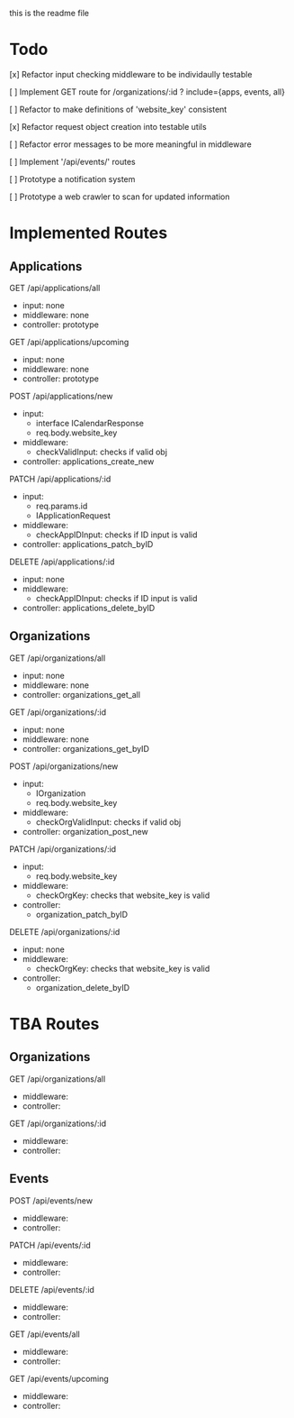 this is the readme file
# Todo
[x] Refactor input checking middleware to be individaully testable

[ ] Implement GET route for /organizations/:id ? include={apps, events, all}

[ ] Refactor to make definitions of 'website_key' consistent

[x] Refactor request object creation into testable utils

[ ] Refactor error messages to be more meaningful in middleware

[ ] Implement '/api/events/' routes

[ ] Prototype a notification system

[ ] Prototype a web crawler to scan for updated information


# Implemented Routes
## Applications
GET /api/applications/all
- input: none
- middleware: none
- controller: prototype

GET /api/applications/upcoming
- input: none
- middleware: none
- controller: prototype

POST /api/applications/new
- input: 
    - interface ICalendarResponse
    - req.body.website_key
- middleware: 
    - checkValidInput: checks if valid obj
- controller: applications_create_new

PATCH /api/applications/:id
- input:
    - req.params.id
    - IApplicationRequest
- middleware: 
    - checkAppIDInput: checks if ID input is valid
- controller: applications_patch_byID

DELETE /api/applications/:id
- input: none
- middleware: 
    - checkAppIDInput: checks if ID input is valid
- controller: applications_delete_byID


## Organizations
GET /api/organizations/all
- input: none
- middleware: none
- controller: organizations_get_all

GET /api/organizations/:id
- input: none
- middleware: none
- controller: organizations_get_byID

POST /api/organizations/new
- input:
    - IOrganization
    - req.body.website_key
- middleware: 
    - checkOrgValidInput: checks if valid obj
- controller: organization_post_new

PATCH /api/organizations/:id
- input:
    - req.body.website_key
- middleware: 
    - checkOrgKey: checks that website_key is valid
- controller: 
    - organization_patch_byID

DELETE /api/organizations/:id
- input: none
- middleware: 
    - checkOrgKey: checks that website_key is valid
- controller: 
    - organization_delete_byID


# TBA Routes
## Organizations
GET /api/organizations/all
- middleware:
- controller: 

GET /api/organizations/:id
- middleware: 
- controller: 


## Events
POST /api/events/new
- middleware: 
- controller: 

PATCH /api/events/:id
- middleware: 
- controller: 

DELETE /api/events/:id
- middleware: 
- controller: 

GET /api/events/all
- middleware: 
- controller: 

GET /api/events/upcoming
- middleware: 
- controller: 
